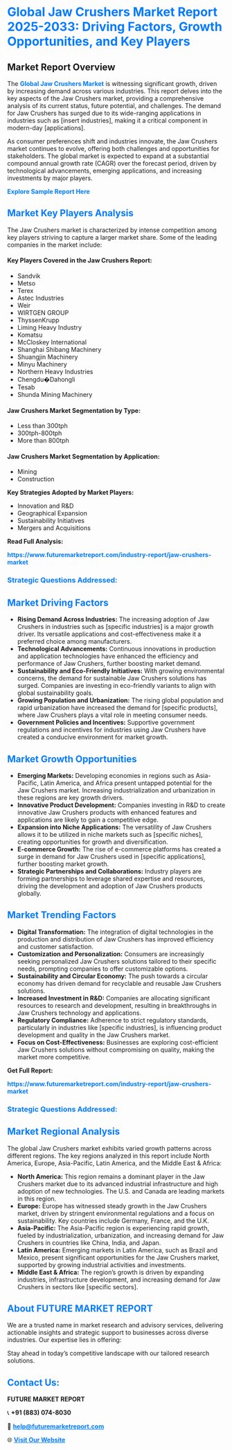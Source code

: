 <h1 style="color: #007BFF;">Global Jaw Crushers Market Report 2025-2033: Driving Factors, Growth Opportunities, and Key Players</h1>

<section id="overview">
<h2>Market Report Overview</h2>
<p>The <a href="https://www.futuremarketreport.com/industry-report/jaw-crushers-market" style="color: #007BFF; text-decoration: none;"><strong>Global Jaw Crushers Market</strong></a> is witnessing significant growth, driven by increasing demand across various industries. This report delves into the key aspects of the Jaw Crushers market, providing a comprehensive analysis of its current status, future potential, and challenges. The demand for Jaw Crushers has surged due to its wide-ranging applications in industries such as [insert industries], making it a critical component in modern-day [applications].</p>
<p>As consumer preferences shift and industries innovate, the Jaw Crushers market continues to evolve, offering both challenges and opportunities for stakeholders. The global market is expected to expand at a substantial compound annual growth rate (CAGR) over the forecast period, driven by technological advancements, emerging applications, and increasing investments by major players.</p>
</section>

<section id="overview">
<p><a href="https://www.futuremarketreport.com/request-sample/reportId=84989" style="color: #007BFF; text-decoration: none;"><strong>Explore Sample Report Here</strong></a></p>
</section>

<section id="key-players">
<h2 style="color: #007BFF;">Market Key Players Analysis</h2>
<p>The Jaw Crushers market is characterized by intense competition among key players striving to capture a larger market share. Some of the leading companies in the market include:</p>
<h4>Key Players Covered in the Jaw Crushers Report:</h4>
<ul><li>Sandvik</li><li>Metso</li><li>Terex</li><li>Astec Industries</li><li>Weir</li><li>WIRTGEN GROUP</li><li>ThyssenKrupp</li><li>Liming Heavy Industry</li><li>Komatsu</li><li>McCloskey International</li><li>Shanghai Shibang Machinery</li><li>Shuangjin Machinery</li><li>Minyu Machinery</li><li>Northern Heavy Industries</li><li>Chengdu�Dahongli</li><li>Tesab</li><li>Shunda Mining Machinery</li></ul>
<h4>Jaw Crushers Market Segmentation by Type:</h4>
<ul><li>Less than 300tph</li><li>300tph-800tph</li><li>More than 800tph</li></ul>

<h4>Jaw Crushers Market Segmentation by Application:</h4>
<ul><li>Mining</li><li>Construction</li></ul>
<p><strong>Key Strategies Adopted by Market Players:</strong></p>
<ul>
<li>Innovation and R&D</li>
<li>Geographical Expansion</li>
<li>Sustainability Initiatives</li>
<li>Mergers and Acquisitions</li>
</ul>
</section>

<section>
<p><strong>Read Full Analysis: </strong></p><a href="https://www.futuremarketreport.com/industry-report/jaw-crushers-market" style="color: #007BFF; text-decoration: none;"><strong>https://www.futuremarketreport.com/industry-report/jaw-crushers-market</strong></a>
<h3 style="color: #007BFF;">Strategic Questions Addressed:</h3>
</section>

<section id="driving-factors">
<h2 style="color: #007BFF;">Market Driving Factors</h2>
<ul>
<li><strong>Rising Demand Across Industries:</strong> The increasing adoption of Jaw Crushers in industries such as [specific industries] is a major growth driver. Its versatile applications and cost-effectiveness make it a preferred choice among manufacturers.</li>
<li><strong>Technological Advancements:</strong> Continuous innovations in production and application technologies have enhanced the efficiency and performance of Jaw Crushers, further boosting market demand.</li>
<li><strong>Sustainability and Eco-Friendly Initiatives:</strong> With growing environmental concerns, the demand for sustainable Jaw Crushers solutions has surged. Companies are investing in eco-friendly variants to align with global sustainability goals.</li>
<li><strong>Growing Population and Urbanization:</strong> The rising global population and rapid urbanization have increased the demand for [specific products], where Jaw Crushers plays a vital role in meeting consumer needs.</li>
<li><strong>Government Policies and Incentives:</strong> Supportive government regulations and incentives for industries using Jaw Crushers have created a conducive environment for market growth.</li>
</ul>
</section>

<section id="growth-opportunities">
<h2 style="color: #007BFF;">Market Growth Opportunities</h2>
<ul>
<li><strong>Emerging Markets:</strong> Developing economies in regions such as Asia-Pacific, Latin America, and Africa present untapped potential for the Jaw Crushers market. Increasing industrialization and urbanization in these regions are key growth drivers.</li>
<li><strong>Innovative Product Development:</strong> Companies investing in R&D to create innovative Jaw Crushers products with enhanced features and applications are likely to gain a competitive edge.</li>
<li><strong>Expansion into Niche Applications:</strong> The versatility of Jaw Crushers allows it to be utilized in niche markets such as [specific niches], creating opportunities for growth and diversification.</li>
<li><strong>E-commerce Growth:</strong> The rise of e-commerce platforms has created a surge in demand for Jaw Crushers used in [specific applications], further boosting market growth.</li>
<li><strong>Strategic Partnerships and Collaborations:</strong> Industry players are forming partnerships to leverage shared expertise and resources, driving the development and adoption of Jaw Crushers products globally.</li>
</ul>
</section>

<section id="trending-factors">
<h2 style="color: #007BFF;">Market Trending Factors</h2>
<ul>
<li><strong>Digital Transformation:</strong> The integration of digital technologies in the production and distribution of Jaw Crushers has improved efficiency and customer satisfaction.</li>
<li><strong>Customization and Personalization:</strong> Consumers are increasingly seeking personalized Jaw Crushers solutions tailored to their specific needs, prompting companies to offer customizable options.</li>
<li><strong>Sustainability and Circular Economy:</strong> The push towards a circular economy has driven demand for recyclable and reusable Jaw Crushers solutions.</li>
<li><strong>Increased Investment in R&D:</strong> Companies are allocating significant resources to research and development, resulting in breakthroughs in Jaw Crushers technology and applications.</li>
<li><strong>Regulatory Compliance:</strong> Adherence to strict regulatory standards, particularly in industries like [specific industries], is influencing product development and quality in the Jaw Crushers market.</li>
<li><strong>Focus on Cost-Effectiveness:</strong> Businesses are exploring cost-efficient Jaw Crushers solutions without compromising on quality, making the market more competitive.</li>
</ul>
</section>

<section>
<p><strong>Get Full Report: </strong></p><a href="https://www.futuremarketreport.com/industry-report/jaw-crushers-market" style="color: #007BFF; text-decoration: none;"><strong>https://www.futuremarketreport.com/industry-report/jaw-crushers-market</strong></a>
<h3 style="color: #007BFF;">Strategic Questions Addressed:</h3>
</section>


<section id="regional-analysis">
<h2 style="color: #007BFF;">Market Regional Analysis</h2>
<p>The global Jaw Crushers market exhibits varied growth patterns across different regions. The key regions analyzed in this report include North America, Europe, Asia-Pacific, Latin America, and the Middle East & Africa:</p>
<ul>
<li><strong>North America:</strong> This region remains a dominant player in the Jaw Crushers market due to its advanced industrial infrastructure and high adoption of new technologies. The U.S. and Canada are leading markets in this region.</li>
<li><strong>Europe:</strong> Europe has witnessed steady growth in the Jaw Crushers market, driven by stringent environmental regulations and a focus on sustainability. Key countries include Germany, France, and the U.K.</li>
<li><strong>Asia-Pacific:</strong> The Asia-Pacific region is experiencing rapid growth, fueled by industrialization, urbanization, and increasing demand for Jaw Crushers in countries like China, India, and Japan.</li>
<li><strong>Latin America:</strong> Emerging markets in Latin America, such as Brazil and Mexico, present significant opportunities for the Jaw Crushers market, supported by growing industrial activities and investments.</li>
<li><strong>Middle East & Africa:</strong> The region’s growth is driven by expanding industries, infrastructure development, and increasing demand for Jaw Crushers in sectors like [specific sectors].</li>
</ul>
</section>

<footer>
<h2 style="color: #007BFF;">About FUTURE MARKET REPORT</h2>
<p>We are a trusted name in market research and advisory services, delivering actionable insights and strategic support to businesses across diverse industries. Our expertise lies in offering:</p>

<p>Stay ahead in today’s competitive landscape with our tailored research solutions.</p>

<h2 style="color: #007BFF;">Contact Us:</h2>
<p><strong>FUTURE MARKET REPORT</strong></p>
<p>📞 <strong>+91 (883) 074-8030</strong></p>
<p>📧 <strong><a href="mailto:help@futuremarketreport.com" style="color: #007BFF;">help@futuremarketreport.com</a></strong></p>
<p>🌐 <strong><a href="https://www.futuremarketreport.com/" style="color: #007BFF;">Visit Our Website</a></strong></p>
</footer>